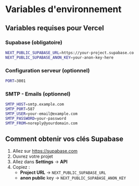 # Variables d'environnement

## Variables requises pour Vercel

### Supabase (obligatoire)
```bash
NEXT_PUBLIC_SUPABASE_URL=https://your-project.supabase.co
NEXT_PUBLIC_SUPABASE_ANON_KEY=your-anon-key-here
```

### Configuration serveur (optionnel)
```bash
PORT=3001
```

### SMTP - Emails (optionnel)
```bash
SMTP_HOST=smtp.example.com
SMTP_PORT=587
SMTP_USER=your-email@example.com
SMTP_PASSWORD=your-password
SMTP_FROM=noreply@yourdomain.com
```

## Comment obtenir vos clés Supabase

1. Allez sur https://supabase.com
2. Ouvrez votre projet
3. Allez dans **Settings** → **API**
4. Copiez :
   - **Project URL** → `NEXT_PUBLIC_SUPABASE_URL`
   - **anon public** key → `NEXT_PUBLIC_SUPABASE_ANON_KEY`

